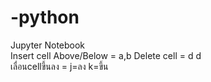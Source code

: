 # -python  
Jupyter Notebook  
Insert cell Above/Below = a,b
Delete cell = d d  
เลื่อนcellขึ้นลง = j=ลง k=ขึ้น